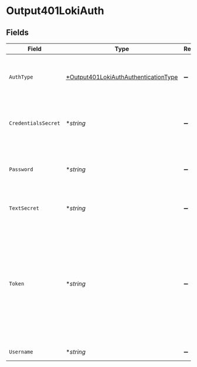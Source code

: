# Output401LokiAuth


## Fields

| Field                                                                                                                                                                                                     | Type                                                                                                                                                                                                      | Required                                                                                                                                                                                                  | Description                                                                                                                                                                                               |
| --------------------------------------------------------------------------------------------------------------------------------------------------------------------------------------------------------- | --------------------------------------------------------------------------------------------------------------------------------------------------------------------------------------------------------- | --------------------------------------------------------------------------------------------------------------------------------------------------------------------------------------------------------- | --------------------------------------------------------------------------------------------------------------------------------------------------------------------------------------------------------- |
| `AuthType`                                                                                                                                                                                                | [*Output401LokiAuthAuthenticationType](../../models/shared/output401lokiauthauthenticationtype.md)                                                                                                        | :heavy_minus_sign:                                                                                                                                                                                        | The authentication method to use for the HTTP requests                                                                                                                                                    |
| `CredentialsSecret`                                                                                                                                                                                       | **string*                                                                                                                                                                                                 | :heavy_minus_sign:                                                                                                                                                                                        | Select (or create) a secret that references your credentials                                                                                                                                              |
| `Password`                                                                                                                                                                                                | **string*                                                                                                                                                                                                 | :heavy_minus_sign:                                                                                                                                                                                        | Password (a.k.a API key in Grafana Cloud domain) for authentication                                                                                                                                       |
| `TextSecret`                                                                                                                                                                                              | **string*                                                                                                                                                                                                 | :heavy_minus_sign:                                                                                                                                                                                        | Select (or create) a stored text secret                                                                                                                                                                   |
| `Token`                                                                                                                                                                                                   | **string*                                                                                                                                                                                                 | :heavy_minus_sign:                                                                                                                                                                                        | Bearer token to include in the authorization header. In Grafana Cloud, this is generally built by concatenating the username and the API key, separated by a colon. E.g.: <your-username>:<your-api-key>. |
| `Username`                                                                                                                                                                                                | **string*                                                                                                                                                                                                 | :heavy_minus_sign:                                                                                                                                                                                        | Username for authentication                                                                                                                                                                               |